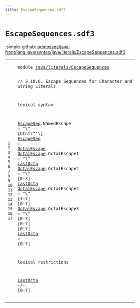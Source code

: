 ```yaml
---
title: EscapeSequences.sdf3
---
```


# `EscapeSequences.sdf3`

:simple-github: [pdmosses/java-front/lang.java/syntax/java/literals/EscapeSequences.sdf3]

[pdmosses/java-front/lang.java/syntax/java/literals/EscapeSequences.sdf3]: https://github.com/pdmosses/java-front/blob/master/lang.java/syntax/java/literals/EscapeSequences.sdf3 "The source file on GitHub"

<div class="sdf3"><table class="highlighttable"><tbody><tr><td class="linenos"><div class="linenodiv"><pre><span></span>1
2
3
4
5
6
7
8
9
10
11
12
13
14
15
16
17
</pre></div></td>
<td class="code"><pre><code><span class="keyword">module</span> <a href="../StringLiterals.sdf3#java/literals/EscapeSequences_75_104" id="java/literals/EscapeSequences_7_36" title="Referenced at ../StringLiterals.sdf3 line 6">java/literals/EscapeSequences</a>

<span class="layout">// 3.10.6. Escape Sequences for Character and String Literals</span>

<span class="keyword">lexical syntax</span>

  <a href="../CharacterLiterals.sdf3#EscapeSeq_419_428" id="EscapeSeq_119_128" title="Referenced at ../CharacterLiterals.sdf3 line 28; ../StringLiterals.sdf3 line 29">EscapeSeq</a>.<span class="cons_Constructor"><span id="NamedEscape_129_140" title="Not referenced locally, nor via imports">NamedEscape</span></span> = <span class="cons_Lit">"\\"</span> [<span class="cons_Regular">b</span><span class="cons_Regular">t</span><span class="cons_Regular">n</span><span class="cons_Regular">f</span><span class="cons_Regular">r</span>\"\'\\]
  <a href="../CharacterLiterals.sdf3#EscapeSeq_419_428" id="EscapeSeq_164_173" title="Referenced at ../CharacterLiterals.sdf3 line 28; ../StringLiterals.sdf3 line 29">EscapeSeq</a> = <a href="#OctalEscape_190_201" id="OctalEscape_176_187" title="Defined at line 9, 10, 11, 12">OctalEscape</a>
  <a href="#OctalEscape_176_187" id="OctalEscape_190_201" title="Referenced at line 8">OctalEscape</a>.<span class="cons_Constructor"><span id="OctalEscape1_202_214" title="Not referenced locally, nor via imports">OctalEscape1</span></span> = <span class="cons_Lit">"\\"</span> <a href="#LastOcta_380_388" id="LastOcta_222_230" title="Defined at line 13">LastOcta</a>
  <a href="#OctalEscape_176_187" id="OctalEscape_233_244" title="Referenced at line 8">OctalEscape</a>.<span class="cons_Constructor"><span id="OctalEscape2_245_257" title="Not referenced locally, nor via imports">OctalEscape2</span></span> = <span class="cons_Lit">"\\"</span> [<span class="cons_Regular">0</span>-<span class="cons_Regular">3</span>] <a href="#LastOcta_380_388" id="LastOcta_271_279" title="Defined at line 13">LastOcta</a>
  <a href="#OctalEscape_176_187" id="OctalEscape_282_293" title="Referenced at line 8">OctalEscape</a>.<span class="cons_Constructor"><span id="OctalEscape2_294_306" title="Not referenced locally, nor via imports">OctalEscape2</span></span> = <span class="cons_Lit">"\\"</span> [<span class="cons_Regular">4</span>-<span class="cons_Regular">7</span>] [<span class="cons_Regular">0</span>-<span class="cons_Regular">7</span>]
  <a href="#OctalEscape_176_187" id="OctalEscape_328_339" title="Referenced at line 8">OctalEscape</a>.<span class="cons_Constructor"><span id="OctalEscape3_340_352" title="Not referenced locally, nor via imports">OctalEscape3</span></span> = <span class="cons_Lit">"\\"</span> [<span class="cons_Regular">0</span>-<span class="cons_Regular">3</span>] [<span class="cons_Regular">0</span>-<span class="cons_Regular">7</span>] [<span class="cons_Regular">0</span>-<span class="cons_Regular">7</span>]
  <a href="#LastOcta_422_430" id="LastOcta_380_388" title="Referenced at line 17">LastOcta</a> = [<span class="cons_Regular">0</span>-<span class="cons_Regular">7</span>]

<span class="keyword">lexical restrictions</span>

  <a href="#LastOcta_380_388" id="LastOcta_422_430" title="Defined at line 13">LastOcta</a> -/- [<span class="cons_Regular">0</span>-<span class="cons_Regular">7</span>]
</code></pre></td></tr></tbody></table></div>